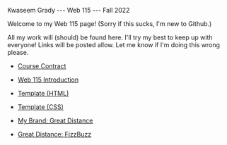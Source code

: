 Kwaseem Grady --- Web 115 --- Fall 2022

Welcome to my Web 115 page! (Sorry if this sucks, I'm new to Github.)

All my work will (should) be found here. I'll try my best to keep up with everyone! Links will
be posted allow. Let me know if I'm doing this wrong please.

+ [Course Contract](https://kgrady689.github.io/index/web115/intro/coursecontract.html)

+ [Web 115 Introduction](https://kgrady689.github.io/index/web115/intro/introduction.html) 

+ [Template (HTML)](https://kgrady689.github.io/index/web115/template.html) 

+ [Template (CSS)](https://kgrady689.github.io/index/web115/template.css) 

+ [My Brand: Great Distance](https://kgrady689.github.io/index/web115/greatdistance/home.htm)

+ [Great Distance: FizzBuzz](https://kgrady689.github.io/index/web115/greatdistance/fizzbuzz0.htm)
